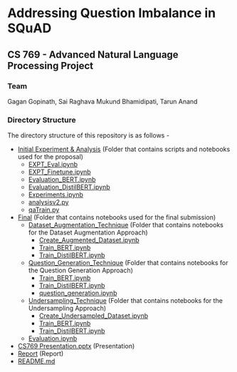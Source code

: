# Addressing Question Imbalance in SQuAD
## CS 769 - Advanced Natural Language Processing Project

### Team
Gagan Gopinath, Sai Raghava Mukund Bhamidipati, Tarun Anand


### Directory Structure
The directory structure of this repository is as follows -

 * [Initial Experiment & Analysis](./Assignment3) (Folder that contains scripts and notebooks used for the proposal)
   * [EXPT_Eval.ipynb](./Assignment3/EXPT_Eval.ipynb)
   * [EXPT_Finetune.ipynb](./Assignment3/EXPT_Finetune.ipynb)
   * [Evaluation_BERT.ipynb](./Assignment3/Evaluation_BERT.ipynb)
   * [Evaluation_DistilBERT.ipynb](./Assignment3/Evaluation_DistilBERT.ipynb)
   * [Experiments.ipynb](./Assignment3/Experiments.ipynb)
   * [analysisv2.py](./Assignment3/analysisv2.py)
   * [qaTrain.py](./Assignment3/qaTrain.py)
 * [Final](./Final) (Folder that contains notebooks used for the final submission)
   * [Dataset_Augmentation_Technique](./Final/Dataset_Augmentation_Technique) (Folder that contains notebooks for the Dataset Augmentation Approach)
     * [Create_Augmented_Dataset.ipynb](./Final/Dataset_Augmentation_Technique/Create_Augmented_Dataset.ipynb)
     * [Train_BERT.ipynb](./Final/Dataset_Augmentation_Technique/Train_BERT.ipynb)
     * [Train_DistilBERT.ipynb](./Final/Dataset_Augmentation_Technique/Train_DistilBERT.ipynb)
   * [Question_Generation_Technique](./Final/Question_Generation_Technique) (Folder that contains notebooks for the Question Generation Approach)
     * [Train_BERT.ipynb](./Final/Question_Generation_Technique/Train_BERT.ipynb)
     * [Train_DistilBERT.ipynb](./Final/Question_Generation_Technique/Train_DistilBERT.ipynb)
     * [question_generation.ipynb](./Final/Question_Generation_Technique/question_generation.ipynb)
   * [Undersampling_Technique](./Final/Undersampling_Technique) (Folder that contains notebooks for the Undersampling Approach)
     * [Create_Undersampled_Dataset.ipynb](./Final/Undersampling_Technique/Create_Undersampled_Dataset.ipynb)
     * [Train_BERT.ipynb](./Final/Undersampling_Technique/Train_BERT.ipynb)
     * [Train_DistilBERT.ipynb](./Final/Undersampling_Technique/Train_DistilBERT.ipynb)   
   * [Evaluation.ipynb](./Final/Evaluation.ipynb)
 * [CS769 Presentation.pptx](./CS769%20Presentation.pptx) (Presentation)
 * [Report](./CS769%20Presentation.pptx) (Report)
 * [README.md](./README.md)
